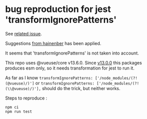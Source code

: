# bug reproduction for jest 'transformIgnorePatterns'

See [related issue](https://github.com/jestjs/jest/issues/15781).

Suggestions [from hainenber](https://github.com/jestjs/jest/issues/15781#issuecomment-3217805458) has been applied.

It seems that 'transformIgnorePatterns' is not taken into account.

This repo uses @vueuse/core v13.6.0. Since [v13.0.0](https://github.com/vueuse/vueuse/releases/tag/v13.0.0) this packages produces esm only, so it needs transformation for jest to run it.

As far as I know `transformIgnorePatterns: ['/node_modules/(?!(@vueuse)/)']` or ``transformIgnorePatterns: ['/node_modules/(?!(\\@vueuse)/)'],``  should do the trick, but neither works.

Steps to reproduce :

```shell
npm ci
npm run test
```
